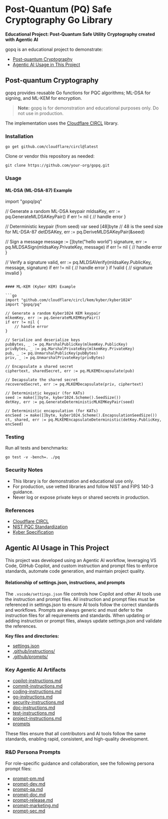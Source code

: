 
# Post-Quantum (PQ) Safe Cryptography Go Library

**Educational Project: Post-Quantum Safe Utility Cryptography created with Agentic AI**


gopq is an educational project to demonstrate:
- [Post-quantum Cryptography](#post-quantum-cryptography)
- [Agentic AI Usage in This Project](#agentic-ai-usage-in-this-project)

## Post-quantum Cryptography

gopq provides reusable Go functions for PQC algorithms; ML-DSA for signing, and ML-KEM for encryption.

> **Note:** gopq is for demonstration and educational purposes only. Do not use in production.

The implementation uses the [Cloudflare CIRCL](https://github.com/cloudflare/circl) library.

### Installation

```
go get github.com/cloudflare/circl@latest
```

Clone or vendor this repository as needed:

```
git clone https://github.com/your-org/gopq.git
```


### Usage

#### ML-DSA (ML-DSA-87) Example

import "gopq/pq"

// Generate a random ML-DSA keypair
mldsaKey, err := pq.GenerateMLDSAKeyPair()
if err != nil {
    // handle error
}

// Deterministic keypair (from seed)
var seed [48]byte // 48 is the seed size for ML-DSA-87
detDSAKey, err := pq.DeriveMLDSAKeyPair(&seed)

// Sign a message
message := []byte("hello world")
signature, err := pq.MLDSASign(mldsaKey.PrivateKey, message)
if err != nil {
    // handle error
}

// Verify a signature
valid, err := pq.MLDSAVerify(mldsaKey.PublicKey, message, signature)
if err != nil {
    // handle error
}
if !valid {
    // signature invalid
}
```

#### ML-KEM (Kyber KEM) Example

```go
import "github.com/cloudflare/circl/kem/kyber/kyber1024"
import "gopq/pq"

// Generate a random Kyber1024 KEM keypair
mlkemKey, err := pq.GenerateMLKEMKeyPair()
if err != nil {
    // handle error
}

// Serialize and deserialize keys
pubBytes, _ := pq.MarshalPublicKey(mlkemKey.PublicKey)
privBytes, _ := pq.MarshalPrivateKey(mlkemKey.PrivateKey)
pub, _ := pq.UnmarshalPublicKey(pubBytes)
priv, _ := pq.UnmarshalPrivateKey(privBytes)

// Encapsulate a shared secret
ciphertext, sharedSecret, err := pq.MLKEMEncapsulate(pub)

// Decapsulate the shared secret
recoveredSecret, err := pq.MLKEMDecapsulate(priv, ciphertext)

// Deterministic keypair (for KATs)
seed := make([]byte, kyber1024.Scheme().SeedSize())
detKey, err := pq.GenerateDeterministicMLKEMKeyPair(seed)

// Deterministic encapsulation (for KATs)
encSeed := make([]byte, kyber1024.Scheme().EncapsulationSeedSize())
ct, shared, err := pq.MLKEMEncapsulateDeterministic(detKey.PublicKey, encSeed)
```

### Testing

Run all tests and benchmarks:

```
go test -v -bench=. ./pq
```

### Security Notes

- This library is for demonstration and educational use only.
- For production, use vetted libraries and follow NIST and FIPS 140-3 guidance.
- Never log or expose private keys or shared secrets in production.

### References

- [Cloudflare CIRCL](https://github.com/cloudflare/circl)
- [NIST PQC Standardization](https://csrc.nist.gov/projects/post-quantum-cryptography)
- [Kyber Specification](https://pq-crystals.org/kyber/)

## Agentic AI Usage in This Project


This project was developed using an Agentic AI workflow, leveraging VS Code, GitHub Copilot, and custom instruction and prompt files to enforce standards, automate code generation, and maintain project quality.

#### Relationship of settings.json, instructions, and prompts

The `.vscode/settings.json` file controls how Copilot and other AI tools use the instruction and prompt files. All instruction and prompt files must be referenced in settings.json to ensure AI tools follow the correct standards and workflows. Prompts are always generic and must defer to the instruction files for all requirements and standards. When updating or adding instruction or prompt files, always update settings.json and validate the references.

**Key files and directories:**

- [settings.json](.vscode/settings.json)
- [.github/instructions/](.github/instructions/)
- [.github/prompts/](.github/prompts/)


### Key Agentic AI Artifacts

- [copilot-instructions.md](.github/instructions/copilot-instructions.md)
- [commit-instructions.md](.github/instructions/commit-instructions.md)
- [coding-instructions.md](.github/instructions/coding-instructions.md)
- [go-instructions.md](.github/instructions/go-instructions.md)
- [security-instructions.md](.github/instructions/security-instructions.md)
- [doc-instructions.md](.github/instructions/doc-instructions.md)
- [test-instructions.md](.github/instructions/test-instructions.md)
- [project-instructions.md](.github/instructions/project-instructions.md)
- [prompts](.github/prompts/)


These files ensure that all contributors and AI tools follow the same standards, enabling rapid, consistent, and high-quality development.


### R&D Persona Prompts

For role-specific guidance and collaboration, see the following persona prompt files:

- [prompt-pm.md](.github/prompts/prompt-pm.md)
- [prompt-dev.md](.github/prompts/prompt-dev.md)
- [prompt-qa.md](.github/prompts/prompt-qa.md)
- [prompt-doc.md](.github/prompts/prompt-doc.md)
- [prompt-release.md](.github/prompts/prompt-release.md)
- [prompt-marketing.md](.github/prompts/prompt-marketing.md)
- [prompt-sec.md](.github/prompts/prompt-sec.md)
